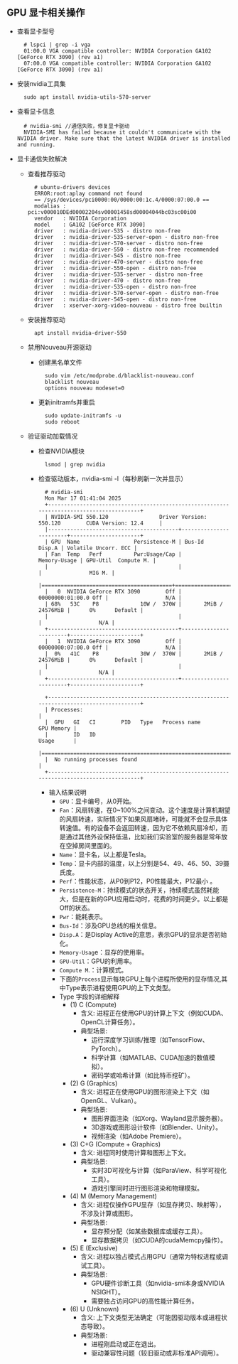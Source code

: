## GPU 显卡相关操作
- 查看显卡型号

		# lspci | grep -i vga
		01:00.0 VGA compatible controller: NVIDIA Corporation GA102 [GeForce RTX 3090] (rev a1)
		07:00.0 VGA compatible controller: NVIDIA Corporation GA102 [GeForce RTX 3090] (rev a1)

- 安装nvidia工具集

		sudo apt install nvidia-utils-570-server
- 查看显卡信息

		# nvidia-smi //通信失败，修复显卡驱动
		NVIDIA-SMI has failed because it couldn't communicate with the NVIDIA driver. Make sure that the latest NVIDIA driver is installed and running.
- 显卡通信失败解决
	- 查看推荐驱动
	
			# ubuntu-drivers devices
			ERROR:root:aplay command not found
			== /sys/devices/pci0000:00/0000:00:1c.4/0000:07:00.0 ==
			modalias : pci:v000010DEd00002204sv00001458sd00004044bc03sc00i00
			vendor   : NVIDIA Corporation
			model    : GA102 [GeForce RTX 3090]
			driver   : nvidia-driver-535 - distro non-free
			driver   : nvidia-driver-535-server-open - distro non-free
			driver   : nvidia-driver-570-server - distro non-free
			driver   : nvidia-driver-550 - distro non-free recommended
			driver   : nvidia-driver-545 - distro non-free
			driver   : nvidia-driver-470-server - distro non-free
			driver   : nvidia-driver-550-open - distro non-free
			driver   : nvidia-driver-535-server - distro non-free
			driver   : nvidia-driver-470 - distro non-free
			driver   : nvidia-driver-535-open - distro non-free
			driver   : nvidia-driver-570-server-open - distro non-free
			driver   : nvidia-driver-545-open - distro non-free
			driver   : xserver-xorg-video-nouveau - distro free builtin
	- 安装推荐驱动
	
			apt install nvidia-driver-550
	- 禁用Nouveau开源驱动
		- 创建黑名单文件
	
				sudo vim /etc/modprobe.d/blacklist-nouveau.conf
				blacklist nouveau
				options nouveau modeset=0
		- 更新initramfs并重启
	
				sudo update-initramfs -u
				sudo reboot
	- 验证驱动加载情况
		- 检查NVIDIA模块

				lsmod | grep nvidia
		- 检查驱动版本，nvidia-smi -l（每秒刷新一次并显示）

				# nvidia-smi
				Mon Mar 17 01:41:04 2025       
				+-----------------------------------------------------------------------------------------+
				| NVIDIA-SMI 550.120                Driver Version: 550.120        CUDA Version: 12.4     |
				|-----------------------------------------+------------------------+----------------------+
				| GPU  Name                 Persistence-M | Bus-Id          Disp.A | Volatile Uncorr. ECC |
				| Fan  Temp   Perf          Pwr:Usage/Cap |           Memory-Usage | GPU-Util  Compute M. |
				|                                         |                        |               MIG M. |
				|=========================================+========================+======================|
				|   0  NVIDIA GeForce RTX 3090        Off |   00000000:01:00.0 Off |                  N/A |
				| 68%   53C    P8             10W /  370W |       2MiB /  24576MiB |      0%      Default |
				|                                         |                        |                  N/A |
				+-----------------------------------------+------------------------+----------------------+
				|   1  NVIDIA GeForce RTX 3090        Off |   00000000:07:00.0 Off |                  N/A |
				|  0%   41C    P8             30W /  370W |       2MiB /  24576MiB |      0%      Default |
				|                                         |                        |                  N/A |
				+-----------------------------------------+------------------------+----------------------+
				                                                                                         
				+-----------------------------------------------------------------------------------------+
				| Processes:                                                                              |
				|  GPU   GI   CI        PID   Type   Process name                              GPU Memory |
				|        ID   ID                                                               Usage      |
				|=========================================================================================|
				|  No running processes found                                                             |
				+-----------------------------------------------------------------------------------------+

			- 输入结果说明
				- `GPU`：显卡编号，从0开始。
				- `Fan`：风扇转速，在0~100%之间变动。这个速度是计算机期望的风扇转速，实际情况下如果风扇堵转，可能就不会显示具体转速值。有的设备不会返回转速，因为它不依赖风扇冷却，而是通过其他外设保持低温，比如我们实验室的服务器是常年放在空掉房间里面的。
				- `Name`：显卡名，以上都是Tesla。
				- `Temp`：显卡内部的温度，以上分别是54、49、46、50、39摄氏度。
				- `Perf`：性能状态，从P0到P12，P0性能最大，P12最小 。
				- `Persistence-M`：持续模式的状态开关，持续模式虽然耗能大，但是在新的GPU应用启动时，花费的时间更少。以上都是Off的状态。
				- `Pwr`：能耗表示。
				- `Bus-Id`：涉及GPU总线的相关信息。
				- `Disp.A`：是Display Active的意思，表示GPU的显示是否初始化。
				- `Memory-Usag`e：显存的使用率。
				- `GPU-Util`：GPU的利用率。
				- `Compute M`.：计算模式。
				- 下面的`Process`显示每块GPU上每个进程所使用的显存情况,其中Type表示进程使用GPU的上下文类型。
				- Type 字段的详细解释
					- (1) C (Compute)
						- 含义: 进程正在使用GPU的计算上下文（例如CUDA、OpenCL计算任务）。
						- 典型场景:
							- 运行深度学习训练/推理（如TensorFlow、PyTorch）。
							- 科学计算（如MATLAB、CUDA加速的数值模拟）。
							- 密码学或哈希计算（如比特币挖矿）。
					- (2) G (Graphics)
						- 含义: 进程正在使用GPU的图形渲染上下文（如OpenGL、Vulkan）。
						- 典型场景:
							- 图形界面渲染（如Xorg、Wayland显示服务器）。
							- 3D游戏或图形设计软件（如Blender、Unity）。
							- 视频渲染（如Adobe Premiere）。
					- (3) C+G (Compute + Graphics)
						- 含义: 进程同时使用计算和图形上下文。
						- 典型场景:
							- 实时3D可视化与计算（如ParaView、科学可视化工具）。
							- 游戏引擎同时进行图形渲染和物理模拟。
					- (4) M (Memory Management)
						- 含义: 进程仅操作GPU显存（如显存拷贝、映射等），不涉及计算或图形。
						- 典型场景:
							- 显存预分配（如某些数据库或缓存工具）。
							- 显存数据拷贝（如CUDA的cudaMemcpy操作）。
					- (5) E (Exclusive)
						- 含义: 进程以独占模式占用GPU（通常为特权进程或调试工具）。
						- 典型场景:
							- GPU硬件诊断工具（如nvidia-smi本身或NVIDIA NSIGHT）。
							- 需要独占访问GPU的高性能计算任务。
					- (6) U (Unknown)
						- 含义: 上下文类型无法确定（可能因驱动版本或进程状态导致）。
						- 典型场景:
							- 进程刚启动或正在退出。
							- 驱动兼容性问题（较旧驱动或非标准API调用）。

